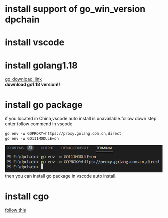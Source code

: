 # install support of go_win_version dpchain 
# install vscode
# install golang1.18
[go_download_link](https://go.dev/dl/)  
**download go1.18 version!!**
# install go package
if you located in China,vscode auto install is unavailable.follow down step.  
enter follow commend in vscode 
 ```
 go env -w GOPROXY=https://proxy.golang.com.cn,direct
 go env -w GO111MODULE=on
 ```
![def](image/dpchain_go_1.png)  
then you can install go package in vscode auto install.
# install cgo
[follow this](https://blog.csdn.net/u011965468/article/details/127934638)  
